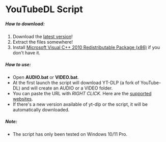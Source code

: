 # YouTubeDL Script

##### How to download:
1) Download the [latest version](https://gitlab.com/Xelofan/youtubedl-script/-/archive/master/youtubedl-script-master.zip)!
2) Extract the files somewhere!
3) Install [Microsoft Visual C++ 2010 Redistributable Package (x86)](https://www.microsoft.com/en-US/download/details.aspx?id=5555) if you don't have it.

##### How to use:
- Open **AUDIO.bat** or **VIDEO.bat**.
- At the first launch the script will download YT-DLP (a fork of YouTube-DL) and will create an AUDIO or a VIDEO folder.
- You can paste the URL with *RIGHT CLICK*. Here are the [supported websites](https://ytdl-org.github.io/youtube-dl/supportedsites.html).
- If there's a new version available of yt-dlp or the script, it will be automatically downloaded.

##### Note:
- The script has only been tested on Windows 10/11 Pro.
